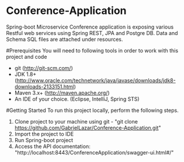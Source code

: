 # Conference-Application
Spring-boot Microservice Conference application is exposing various Restful web services using Spring REST, JPA and Postgre DB.
Data and Schema SQL files are attached under resources.

#Prerequisites
You will need to following tools in order to work with this project and code

* git (http://git-scm.com/)
* JDK 1.8+ (http://www.oracle.com/technetwork/java/javase/downloads/jdk8-downloads-2133151.html)
* Maven 3.x+ (http://maven.apache.org/)
* An IDE of your choice. (Eclipse, IntelliJ, Spring STS)

#Getting Started
To run this project locally, perform the following steps.
1. Clone project to your machine using git - "git clone https://github.com/GabrielLazar/Conference-Application.git"
2. Import the project to IDE
3. Run Spring-boot project
4. Access the API documentation: "http://localhost:8443/ConferenceApplication/swagger-ui.html#/"
